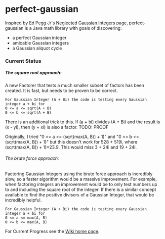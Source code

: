 # perfect-gaussian

Inspired by Ed Pegg Jr's [Neglected Gaussian Integers](http://www.mathpuzzle.com/Gaussians.html) page, perfect-gaussian is a Java math library with goals of discovering:
* a perfect Gaussian integer
* amicable Gaussian integers
* a Gaussian aliquot cycle

### Current Status

##### The square root approach:
A new Factorer that tests a much smaller subset of factors has been created. It is fast, but needs to be proven to be correct.

    For Gaussian Integer (A + Bi) the code is testing every Gaussian integer a + bi for 
    0 <= a <= sqrt(A + B)
    0 <= b <= sqrt(A + B)
    
There is an additional trick to this. If (a + bi) divides (A + Bi) and the result is (x - yi), then (y + xi) is also a factor. 
TODO: PROOF
    
Originally, I tried "0 <= a <= (sqrt(max(A, B)) + 1)" and "0 <= b <= (sqrt(max(A, B)) + 1)" but this doesn't work for 528 + 519i, where (sqrt(max(A, B)) + 1)=23.9. This would miss 3 + 24i and 19 + 24i.


###### The brute force approach:

Factoring Gaussian Integers using the brute force approach is incredibly slow, so a faster algorithm would be a massive improvement. For example, when factoring integers an improvement would be to only test numbers up to and including the square root of the integer. If there is a similar concept available to find the positive divisors of a Gaussian Integer, that would be incredibly helpful.

    For Gaussian Integer (A + Bi) the code is testing every Gaussian integer a + bi for 
    0 <= a <= max(A, B)
    0 <= b <= max(A, B)

For Current Progress see the [Wiki home page](https://github.com/eli-mcgowan/perfect-gaussian/wiki).
